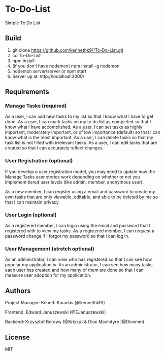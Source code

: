 # To-Do-List
Simple To Do List

## Build
1. git clone https://github.com/kennethk91/To-Do-List.git
2. cd To-Do-List
3. npm install
4. (if you don't have nodemon) npm install -g nodemon
5. nodemon server/server or npm start
6. Server up at: http://localhost:3000/

## Requirements

### Manage Tasks (required)

As a user, I can add new tasks to my list so that I know what I have to get done.
As a user, I can mark tasks on my to do list as completed so that I know what I have accomplished.
As a user, I can set tasks as highly important, moderately important, or of low importance (default) so that I can know what is the most important.
As a user, I can delete tasks so that my task list is not filled with irrelevant tasks.
As a user, I can edit tasks that are created so that I can accurately reflect changes.

### User Registration (optional)

If you develop a user registration model, you may need to update how the Manage Tasks user stories work depending on whether or not you implement tiered user levels (like admin, member, anonymous user).

As a new member, I can register using a email and password to create my own tasks that are only viewable, editable, and able to be deleted by me so that I can maintain privacy.

### User Login (optional)

As a registered member, I can login using the email and password that I registered with to view my tasks.
As a registered member, I can request a password change if I forgot my password so that I can log in.

### User Management (stretch optional)

As an administrator, I can view who has registered so that I can see how popular my application is.
As an administrator, I can see how many tasks each user has created and how many of them are done so that I can measure user adoption for my application.


## Authors
Project Manager: Keneth Karadas (@kennethk91)

Frontend: Edward Januszewski (@EJanuszewski)

Backend: Krzysztof Borowy (@Krizzu) & Dion MacIntyre (@Dionmm)

## License
MIT
